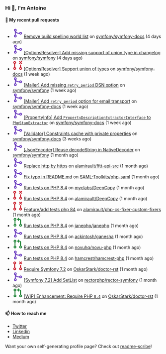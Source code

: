 ### Hi 👋, I'm Antoine

#### 👷 My recent pull requests

- ![](./assets/pr-merged.svg) [Remove build spelling world list](https://github.com/symfony/symfony-docs/pull/20563) on [symfony/symfony-docs](https://github.com/symfony/symfony-docs) (4 days ago)
- ![](./assets/pr-merged.svg) [[OptionsResolver] Add missing support of union type in changelog](https://github.com/symfony/symfony/pull/59483) on [symfony/symfony](https://github.com/symfony/symfony) (4 days ago)
- ![](./assets/pr-closed.svg) [[OptionsResolver] Support union of types](https://github.com/symfony/symfony-docs/pull/20537) on [symfony/symfony-docs](https://github.com/symfony/symfony-docs) (1 week ago)
- ![](./assets/pr-merged.svg) [[Mailer] Add missing `retry_period` DSN option](https://github.com/symfony/symfony/pull/59380) on [symfony/symfony](https://github.com/symfony/symfony) (1 week ago)
- ![](./assets/pr-merged.svg) [[Mailer] Add `retry_period` option for email transport](https://github.com/symfony/symfony-docs/pull/20535) on [symfony/symfony-docs](https://github.com/symfony/symfony-docs) (1 week ago)
- ![](./assets/pr-merged.svg) [[PropertyInfo] Add `PropertyDescriptionExtractorInterface` to `PhpStanExtractor`](https://github.com/symfony/symfony-docs/pull/20534) on [symfony/symfony-docs](https://github.com/symfony/symfony-docs) (1 week ago)
- ![](./assets/pr-merged.svg) [[Validator] Constraints cache with private properties](https://github.com/symfony/symfony-docs/pull/20488) on [symfony/symfony-docs](https://github.com/symfony/symfony-docs) (3 weeks ago)
- ![](./assets/pr-merged.svg) [[JsonEncoder] Reuse decodeString in NativeDecoder](https://github.com/symfony/symfony/pull/59203) on [symfony/symfony](https://github.com/symfony/symfony) (1 month ago)
- ![](./assets/pr-merged.svg) [Replace http by https](https://github.com/alamirault/fftt-api-src/pull/21) on [alamirault/fftt-api-src](https://github.com/alamirault/fftt-api-src) (1 month ago)
- ![](./assets/pr-merged.svg) [Fix typo in README.md](https://github.com/SAML-Toolkits/php-saml/pull/601) on [SAML-Toolkits/php-saml](https://github.com/SAML-Toolkits/php-saml) (1 month ago)
- ![](./assets/pr-merged.svg) [Run tests on PHP 8.4](https://github.com/myclabs/DeepCopy/pull/198) on [myclabs/DeepCopy](https://github.com/myclabs/DeepCopy) (1 month ago)
- ![](./assets/pr-closed.svg) [Run tests on PHP 8.4](https://github.com/alamirault/DeepCopy/pull/1) on [alamirault/DeepCopy](https://github.com/alamirault/DeepCopy) (1 month ago)
- ![](./assets/pr-closed.svg) [Feature/add tests php 84](https://github.com/alamirault/php-cs-fixer-custom-fixers/pull/1) on [alamirault/php-cs-fixer-custom-fixers](https://github.com/alamirault/php-cs-fixer-custom-fixers) (1 month ago)
- ![](./assets/pr-open.svg) [Run tests on PHP 8.4](https://github.com/janephp/janephp/pull/836) on [janephp/janephp](https://github.com/janephp/janephp) (1 month ago)
- ![](./assets/pr-merged.svg) [Run tests on PHP 8.4](https://github.com/ackintosh/ganesha/pull/119) on [ackintosh/ganesha](https://github.com/ackintosh/ganesha) (1 month ago)
- ![](./assets/pr-open.svg) [Run tests on PHP 8.4](https://github.com/novuhq/novu-php/pull/74) on [novuhq/novu-php](https://github.com/novuhq/novu-php) (1 month ago)
- ![](./assets/pr-merged.svg) [Run tests on PHP 8.4](https://github.com/hamcrest/hamcrest-php/pull/84) on [hamcrest/hamcrest-php](https://github.com/hamcrest/hamcrest-php) (1 month ago)
- ![](./assets/pr-closed.svg) [Require Symfony 7.2](https://github.com/OskarStark/doctor-rst/pull/1887) on [OskarStark/doctor-rst](https://github.com/OskarStark/doctor-rst) (1 month ago)
- ![](./assets/pr-merged.svg) [[Symfony 7.2] Add SetList](https://github.com/rectorphp/rector-symfony/pull/684) on [rectorphp/rector-symfony](https://github.com/rectorphp/rector-symfony) (1 month ago)
- ![](./assets/pr-open.svg) [[WIP] Enhancement: Require PHP `8.4`](https://github.com/OskarStark/doctor-rst/pull/1886) on [OskarStark/doctor-rst](https://github.com/OskarStark/doctor-rst) (1 month ago)

#### 📫 How to reach me

- [Twitter](https://twitter.com/a_lamirault)
- [Linkedin](https://www.linkedin.com/in/antoine-lamirault-9a9a9a107/)
- [Medium](https://alamirault.medium.com)

Want your own self-generating profile page? Check out [readme-scribe](https://github.com/muesli/readme-scribe)!
